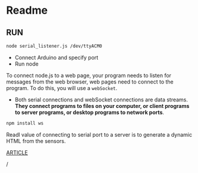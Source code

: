# Readme

## RUN

```bash
node serial_listener.js /dev/ttyACM0
```

- Connect Arduino and specify port
- Run node

To connect node.js to a web page, your program needs to listen for messages from the web browser, web pages need to connect to the program. To do this, you will use a `webSocket`. 

- Both serial connections and webSocket connections are data streams. **They connect programs to files on your computer, or client programs to server programs, or desktop programs to network ports**.


```bash
npm install ws
```

Readl value of connecting to serial port to a server is to generate a dynamic HTML from the sensors.

[ARTICLE](https://itp.nyu.edu/physcomp/labs/labs-serial-communication/lab-serial-communication-with-node-js/)


/